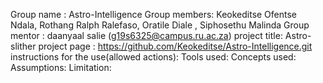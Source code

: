 Group name : Astro-Intelligence
Group members: Keokeditse Ofentse Ndala, Rothang Ralph Ralefaso, Oratile Diale , Siphosethu Malinda
Group mentor : daanyaal salie (g19s6325@campus.ru.ac.za)
project title: Astro-slither
project page : https://github.com/Keokeditse/Astro-Intelligence.git
instructions for the use(allowed actions): 
Tools used:
Concepts used:
Assumptions:
Limitation: 
